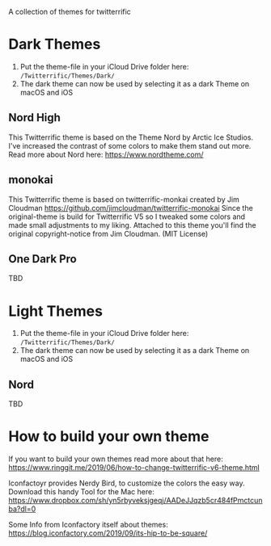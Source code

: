 A collection of themes for twitterrific

# Dark Themes
1. Put the theme-file in your iCloud Drive folder here: `/Twitterrific/Themes/Dark/`
2. The dark theme can now be used by selecting it as a dark Theme on macOS and iOS

## Nord High
This Twitterrific theme is based on the Theme Nord by Arctic Ice Studios.
I've increased the contrast of some colors to make them stand out more.
Read more about Nord here: https://www.nordtheme.com/

## monokai
This Twitterrific theme is based on twitterrific-monkai created by Jim Cloudman https://github.com/jimcloudman/twitterrific-monokai
Since the original-theme is build for Twitterrific V5 so I tweaked some colors and made small adjustments to my liking.
Attached to this theme you'll find the original copyright-notice from Jim Cloudman. (MIT License)

## One Dark Pro
TBD

# Light Themes
1. Put the theme-file in your iCloud Drive folder here: `/Twitterrific/Themes/Dark/`
2. The dark theme can now be used by selecting it as a dark Theme on macOS and iOS

## Nord
TBD

# How to build your own theme
If you want to build your own themes read more about that here:  
https://www.ringgit.me/2019/06/how-to-change-twitterrific-v6-theme.html

Iconfactoyr provides Nerdy Bird, to customize the colors the easy way. Download this handy Tool for the Mac here:  
https://www.dropbox.com/sh/yn5rbyveksjgeqj/AADeJJqzb5cr484fPmctcunba?dl=0

Some Info from Iconfactory itself about themes:  
https://blog.iconfactory.com/2019/09/its-hip-to-be-square/
